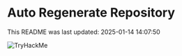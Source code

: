 # Auto Regenerate Repository

This README was last updated: 2025-01-14 14:07:50

 ![TryHackMe](https://tryhackme.com/badge/533634)